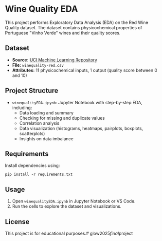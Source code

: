 # Wine Quality EDA

This project performs Exploratory Data Analysis (EDA) on the Red Wine Quality dataset. The dataset contains physicochemical properties of Portuguese "Vinho Verde" wines and their quality scores.

## Dataset

- **Source:** [UCI Machine Learning Repository](https://www.kaggle.com/datasets/uciml/red-wine-quality-cortez-et-al-2009)
- **File:** `winequality-red.csv`
- **Attributes:** 11 physicochemical inputs, 1 output (quality score between 0 and 10)

## Project Structure

- `winequalityEDA.ipynb`: Jupyter Notebook with step-by-step EDA, including:
  - Data loading and summary
  - Checking for missing and duplicate values
  - Correlation analysis
  - Data visualization (histograms, heatmaps, pairplots, boxplots, scatterplots)
  - Insights on data imbalance

## Requirements

Install dependencies using:

```
pip install -r requirements.txt
```

## Usage

1. Open `winequalityEDA.ipynb` in Jupyter Notebook or VS Code.
2. Run the cells to explore the dataset and visualizations.

## License

This project is for educational purposes.#   g l o w 2 0 2 5 _ f i n a l _ p r o j e c t  
 